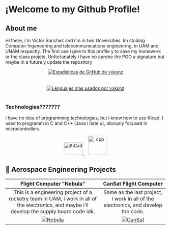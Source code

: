 # ¡Welcome to my Github Profile!
## About me
Hi there, i'm Victor Sanchez and i'm in two Universities.
Im studing Computer Ingeneering and telecommunications engineering, in UAM and UNAM respectly.
The first use i give to this profile y to save my homework or the class projets, Unfortunately i have no aprobe the POO a signature but maybe in a future y update the repository
<br>
<div align="center">
  <a href="https://github.com/vxksnz">
    <img src="https://github-readme-stats.vercel.app/api?username=vxksnz&show_icons=true&theme=dracula&line_height=27" alt="Estadísticas de GitHub de vxksnz"/>
  </a>
  <br>
  <br>
  <br>
  <a href="https://github.com/vxksnz">
    <img src="https://github-readme-stats.vercel.app/api/top-langs/?username=vxksnz&layout=compact&theme=dracula" alt="Lenguajes más usados por vxksnz"/>
  </a>
</div>
<br>

### Technologies???????
i have no idea of programming technologies, but i know how to use Kicad.
I used to programm in C and C++ (Java i hate u), obviusly focused in microcontrollers

<p align="center">
  <a href="https://www.kicad.org/" target="_blank"> 
    <img src="https://www.kicad.org/img/kicad_logo_small.png" alt="KiCad" width="60" height="40"/> 
  </a> 
  &nbsp;&nbsp;
  <a href="(https://isocpp.org/" target="_blank"> 
    <img src="https://upload.wikimedia.org/wikipedia/commons/1/18/ISO_C%2B%2B_Logo.svg" alt="cpp" width="60" height="60"/> 
  </a>
</p>

## 🚀 Aerospace Engineering Projects

| Flight Computer "Nebula" | CanSat Flight Computer |
| :---: | :---: |
| This is a engineering project of a rocketry team in UAM, i work in all of the electronics, and maybe i'll develop the supply board code idk. | Same as the last project, i work in all of the electronics, and develop the code. |
| [![Nebula](https://github-readme-stats.vercel.app/api/pin/?username=XimbalEk-Electronica&repo=CompVuelo&theme=dracula)](https://github.com/XimbalEk-Electronica/CompVuelo) | [![CanSat](https://github-readme-stats.vercel.app/api/pin/?username=S-T-R-I-K-E-Aerospace&repo=CanSat-PCB&theme=dracula)](https://github.com/S-T-R-I-K-E-Aerospace/CanSat-PCB) |

